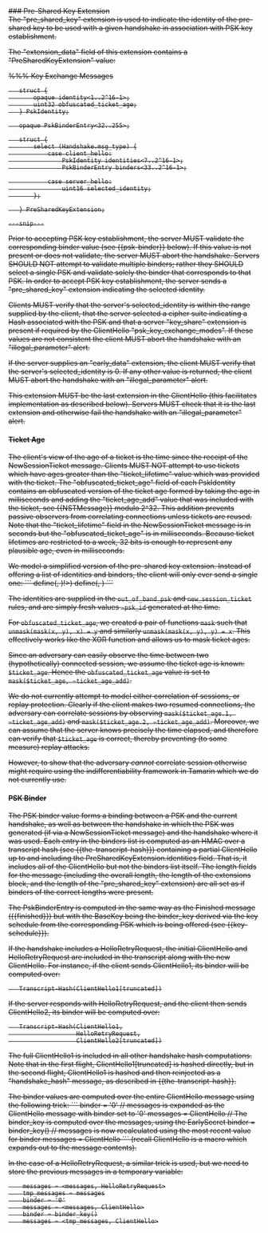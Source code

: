 
<div class="row" style="text-decoration: line-through">
### Pre-Shared Key Extension
</div>
<div class="row" style="text-decoration: line-through">
<div class="col1">
The "pre_shared_key" extension is used to indicate the identity of the
pre-shared key to be used with a given handshake in association
with PSK key establishment.

The "extension_data" field of this extension contains a
"PreSharedKeyExtension" value:


%%% Key Exchange Messages

       struct {
           opaque identity<1..2^16-1>;
           uint32 obfuscated_ticket_age;
       } PskIdentity;

       opaque PskBinderEntry<32..255>;

       struct {
           select (Handshake.msg_type) {
               case client_hello:
                   PskIdentity identities<7..2^16-1>;
                   PskBinderEntry binders<33..2^16-1>;

               case server_hello:
                   uint16 selected_identity;
           };

       } PreSharedKeyExtension;
`---snip---`

<!--
identity
: A label for a key. For instance, a ticket defined
  in {{ticket-establishment}}, or a label for a pre-shared key
  established externally.

obfuscated_ticket_age
: For each ticket, the time since the client learned about the server
  configuration that it is using, in milliseconds.  This value is
  added modulo 2^32 to with the "ticket_age_add" value that was
  included with the ticket, see {{NewSessionTicket}}.  This addition
  prevents passive observers from correlating sessions unless tickets
  are reused.  Note: because ticket lifetimes are restricted to a
  week, 32 bits is enough to represent any plausible age, even in
  milliseconds. For identities established externally an obfuscated_ticket_age of
  0 SHOULD be used, and servers MUST ignore the value.

identities
: A list of the identities that the client is willing
  to negotiate with the server. If sent alongside the "early_data"
  extension (see {{early-data-indication}}), the first identity is the
  one used for 0-RTT data.

binders
: A series of HMAC values, one for
  each PSK offered in the "pre_shared_keys" extension and in the same
  order, computed as described below.

selected_identity
: The server's chosen identity expressed as a (0-based) index into
  the identities in the client's list.
{: br}
Each PSK is associated with a single Hash algorithm. For PSKs established

via the ticket mechanism ({{NewSessionTicket}}), this is the Hash used for
the KDF. For externally established PSKs, the Hash algorithm MUST be set when the
PSK is established.
-->

Prior to accepting PSK key establishment, the server MUST validate the
corresponding binder value (see {{psk-binder}} below). If this value is
not present or does not validate, the server MUST abort the handshake.
Servers SHOULD NOT attempt to validate multiple binders; rather they
SHOULD select a single PSK and validate solely the binder that
corresponds to that PSK. In order to accept PSK key establishment, the
server sends a "pre_shared_key" extension indicating the selected
identity.

Clients MUST verify that the server's selected_identity is within the
range supplied by the client, that the server selected a cipher suite
indicating a Hash associated with the PSK and that a server
"key_share" extension is present if required by the
ClientHello "psk_key_exchange_modes". If these values are not
consistent
the client MUST abort the handshake with an "illegal_parameter" alert.

If the server supplies an "early_data" extension, the client MUST
verify that the server's selected_identity is 0. If any
other value is returned, the client MUST abort the handshake
with an "illegal_parameter" alert.

This extension MUST be the last extension in the ClientHello (this
facilitates implementation as described below). Servers MUST check
that it is the last extension and otherwise fail the handshake with an
"illegal_parameter" alert.

#### Ticket Age

The client's view of the age of a ticket is the time since the receipt
of the NewSessionTicket message. Clients MUST NOT attempt to use
tickets which have ages greater than the "ticket_lifetime" value which
was provided with the ticket. The "obfuscated_ticket_age" field of
each PskIdentity contains an obfuscated version of the ticket age
formed by taking the age in milliseconds and adding the "ticket_age_add"
value that was included with the ticket, see {{NSTMessage}} modulo 2^32.
This addition prevents passive observers from correlating connections
unless tickets are reused. Note that the "ticket_lifetime" field in
the NewSessionTicket message is in seconds but the "obfuscated_ticket_age"
is in milliseconds. Because ticket lifetimes are
restricted to a week, 32 bits is enough to represent any plausible
age, even in milliseconds.

</div>
<div class="col2">
We model a simplified version of the pre-shared key extension. Instead of offering
a list of identities and binders, the client will only ever send a single one:
```
  define(<!PreSharedKeyExtensionCH!>, <!Extension('41', identities, <binder>)!>)
  define(<!PreSharedKeyExtensionSH!>, <!Extension('41', '0')!>)
```

The identities are supplied in the `out_of_band_psk` and `new_session_ticket` rules, 
and are simply fresh values `~psk_id` generated at the time.

For `obfuscated_ticket_age`, we created a pair of functions `mask` such that
`unmask(mask(x, y), x) = y` and similarly `unmask(mask(x, y), y) = x`. This
effectively works like the XOR function and allows us to mask ticket ages.

Since an adversary can easily observe the time between two (hypothetically)
connected session, we assume the ticket age is known: `$ticket_age`.
Hence the `obfuscated_ticket_age` value is set to `mask($ticket_age, ~ticket_age_add)`.

We do not currently attempt to model either correlation of sessions, or replay
protection. Clearly if the client makes two resumed connections, the adversary
can correlate sessions by observing `mask($ticket_age.1, ~ticket_age_add)` and
`mask($ticket_age.2, ~ticket_age_add)`. Moreover, we can assume that the server
knows precisely the time elapsed, and therefore can verify that `$ticket_age` is
correct, thereby preventing (to some measure) replay attacks.

However, to show that the adversary *cannot* correlate session otherwise might
require using the indifferentiability framework in Tamarin which we do not
currently use.
</div>
</div>

<div class="row" style="text-decoration: line-through">
<div class="col1">

#### PSK Binder


The PSK binder value forms a binding between a PSK and the current
handshake, as well as between the handshake in which the PSK was
generated (if via a NewSessionTicket message) and the handshake where
it was used.  Each entry in the binders list is computed as an HMAC
over a transcript hash (see {{the-transcript-hash}}) containing a partial ClientHello
up to and including the PreSharedKeyExtension.identities field. That
is, it includes all of the ClientHello but not the binders list
itself. The length fields for the message (including the overall
length, the length of the extensions block, and the length of the
"pre_shared_key" extension) are all set as if binders of the correct
lengths were present.

The PskBinderEntry is computed in the same way as the Finished
message ({{finished}}) but with the BaseKey being the binder_key
derived via the key schedule from the corresponding PSK which
is being offered (see {{key-schedule}}).

If the handshake includes a HelloRetryRequest, the initial ClientHello
and HelloRetryRequest are included in the transcript along with the
new ClientHello.  For instance, if the client sends ClientHello1, its
binder will be computed over:

       Transcript-Hash(ClientHello1[truncated])

If the server responds with HelloRetryRequest, and the client then sends
ClientHello2, its binder will be computed over:

       Transcript-Hash(ClientHello1,
                       HelloRetryRequest,
                       ClientHello2[truncated])

The full ClientHello1 is included in all other handshake hash computations.
Note that in the first flight, ClientHello1[truncated] is hashed directly,
but in the second flight, ClientHello1 is hashed and then reinjected as a
"handshake_hash" message, as described in {{the-transcript-hash}}.


</div>
<div class="col2">
The binder values are computed over the entire ClientHello message using the following
trick:
```
  binder = '0'
  // messages is expanded as the ClientHello message with binder set to '0'
  messages = ClientHello
  // The binder_key is computed over the messages, using the EarlySecret
  binder = binder_key()
  // messages is now recalculated using the most recent value for binder
  messages = ClientHello
```
(recall ClientHello is a macro which expands out to the message contents).

In the case of a HelloRetryRequest, a similar trick is used, but we need
to store the previous messages in a temporary variable:
```
    messages = <messages, HelloRetryRequest>
    tmp_messages = messages
    binder = '0'
    messages = <messages, ClientHello>
    binder = binder_key()
    messages = <tmp_messages, ClientHello>
```
</div>
</div>
